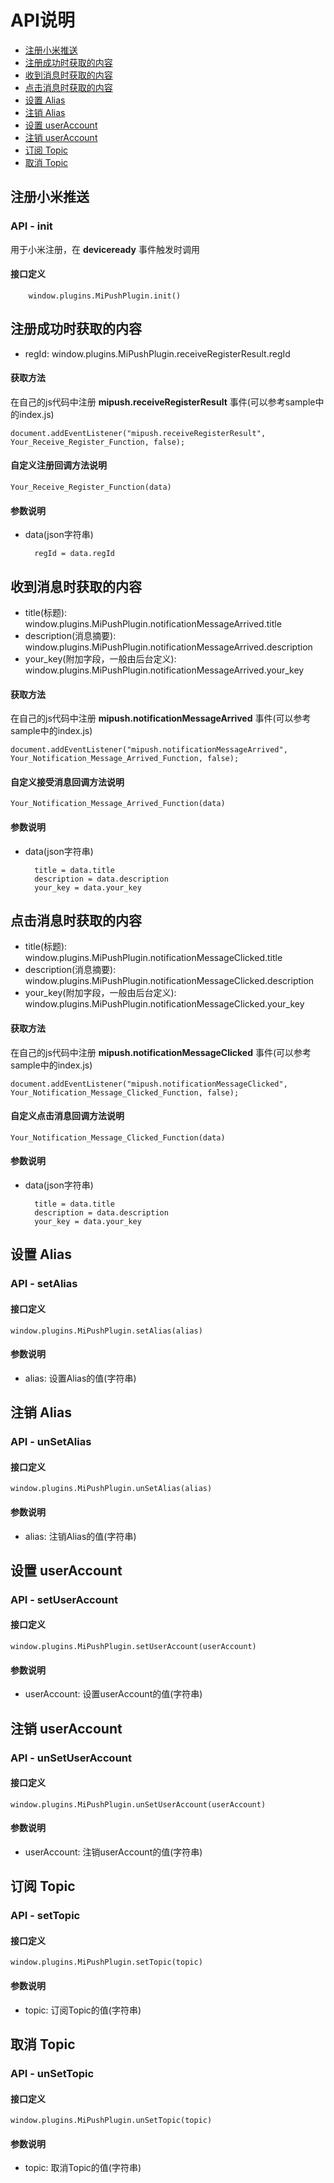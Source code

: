 # API说明

- [注册小米推送](#注册小米推送)
- [注册成功时获取的内容](#注册成功时获取的内容)
- [收到消息时获取的内容](#收到消息时获取的内容)
- [点击消息时获取的内容](#点击消息时获取的内容)
- [设置 Alias](#设置-alias)
- [注销 Alias](#注销-alias)
- [设置 userAccount](#设置-useraccount)
- [注销 userAccount](#注销-useraccount)
- [订阅 Topic](#订阅-topic)
- [取消 Topic](#取消-topic)
		
## 注册小米推送

### API - init

用于小米注册，在 **deviceready** 事件触发时调用

#### 接口定义

		window.plugins.MiPushPlugin.init()

## 注册成功时获取的内容

- regId:
	window.plugins.MiPushPlugin.receiveRegisterResult.regId

#### 获取方法

在自己的js代码中注册 **mipush.receiveRegisterResult** 事件(可以参考sample中的index.js)
	
	document.addEventListener("mipush.receiveRegisterResult", Your_Receive_Register_Function, false);

#### 自定义注册回调方法说明
	
	Your_Receive_Register_Function(data)

#### 参数说明

- data(json字符串)

		regId = data.regId

## 收到消息时获取的内容

- title(标题):
	window.plugins.MiPushPlugin.notificationMessageArrived.title
- description(消息摘要):
	window.plugins.MiPushPlugin.notificationMessageArrived.description
- your_key(附加字段，一般由后台定义):
	window.plugins.MiPushPlugin.notificationMessageArrived.your_key

#### 获取方法

在自己的js代码中注册 **mipush.notificationMessageArrived** 事件(可以参考sample中的index.js)
	
	document.addEventListener("mipush.notificationMessageArrived", Your_Notification_Message_Arrived_Function, false);

#### 自定义接受消息回调方法说明
	
	Your_Notification_Message_Arrived_Function(data)

#### 参数说明

- data(json字符串)

		title = data.title
		description = data.description
		your_key = data.your_key

## 点击消息时获取的内容

- title(标题):
	window.plugins.MiPushPlugin.notificationMessageClicked.title
- description(消息摘要):
	window.plugins.MiPushPlugin.notificationMessageClicked.description
- your_key(附加字段，一般由后台定义):
	window.plugins.MiPushPlugin.notificationMessageClicked.your_key

#### 获取方法

在自己的js代码中注册 **mipush.notificationMessageClicked** 事件(可以参考sample中的index.js)
	
	document.addEventListener("mipush.notificationMessageClicked", Your_Notification_Message_Clicked_Function, false);

#### 自定义点击消息回调方法说明
	
	Your_Notification_Message_Clicked_Function(data)

#### 参数说明

- data(json字符串)

		title = data.title
		description = data.description
		your_key = data.your_key


## 设置 Alias

### API - setAlias

#### 接口定义
		
	window.plugins.MiPushPlugin.setAlias(alias)

#### 参数说明

- alias: 设置Alias的值(字符串)


## 注销 Alias

### API - unSetAlias

#### 接口定义
		
	window.plugins.MiPushPlugin.unSetAlias(alias)

#### 参数说明

- alias: 注销Alias的值(字符串)


## 设置 userAccount

### API - setUserAccount

#### 接口定义
		
	window.plugins.MiPushPlugin.setUserAccount(userAccount)

#### 参数说明

- userAccount: 设置userAccount的值(字符串)


## 注销 userAccount

### API - unSetUserAccount

#### 接口定义
		
	window.plugins.MiPushPlugin.unSetUserAccount(userAccount)

#### 参数说明

- userAccount: 注销userAccount的值(字符串)


## 订阅 Topic

### API - setTopic

#### 接口定义
		
	window.plugins.MiPushPlugin.setTopic(topic)

#### 参数说明

- topic: 订阅Topic的值(字符串)


## 取消 Topic

### API - unSetTopic

#### 接口定义
		
	window.plugins.MiPushPlugin.unSetTopic(topic)

#### 参数说明

- topic: 取消Topic的值(字符串)
